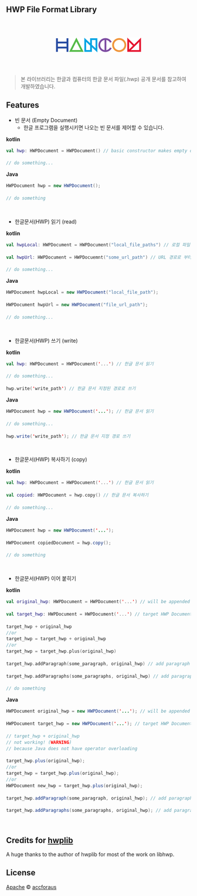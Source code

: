 ## HWP File Format Library

<p align="center" style="padding: 45px;">
    <img src="/img/hancomImg.png">
</p>

> 본 라이브러리는 한글과 컴퓨터의 한글 문서 파일(.hwp) 공개 문서를 참고하여 개발하였습니다.

## Features


* 빈 문서 (Empty Document)
    * 한글 프로그램을 실행시키면 나오는 빈 문서를 제어할 수 있습니다.

**kotlin**
```kotlin
val hwp: HWPDocument = HWPDocument() // basic constructor makes empty document

// do something...
```
**Java**
```java
HWPDocument hwp = new HWPDocument();

// do something
```

<br/>

* 한글문서(HWP) 읽기 (read)

**kotlin**
```kotlin
val hwpLocal: HWPDocument = HWPDocument("local_file_paths") // 로컬 파일 읽기

val hwpUrl: HWPDocument = HWPDocuemnt("some_url_path") // URL 경로로 부터 읽기

// do something...
```

**Java**
```Java
HWPDocument hwpLocal = new HWPDocument("local_file_path");

HWPDocument hwpUrl = new HWPDocument("file_url_path");

// do something...
```

<br/>

* 한글문서(HWP) 쓰기 (write)

**kotlin**
```kotlin
val hwp: HWPDocument = HWPDocument('...') // 한글 문서 읽기

// do something...

hwp.write('write_path') // 한글 문서 지정된 경로로 쓰기
```

**Java**
```java
HWPDocument hwp = new HWPDocument('...'); // 한글 문서 읽기

// do something...

hwp.write('write_path'); // 한글 문서 지정 경로 쓰기
```

<br/>

* 한글문서(HWP) 복사하기 (copy)

**kotlin**
```kotlin
val hwp: HWPDocument = HWPDocument('...') // 한글 문서 읽기

val copied: HWPDocument = hwp.copy() // 한글 문서 복사하기

// do something...
```

**Java**
```java
HWPDocument hwp = new HWPDocument('...');

HWPDocument copiedDocument = hwp.copy();

// do something
```
<br/>

* 한글문서(HWP) 이어 붙히기

**kotlin**
```kotlin
val original_hwp: HWPDocument = HWPDocument('...') // will be appended

val target_hwp: HWPDocument = HWPDocument('...') // target HWP Document

target_hwp + original_hwp
//or
target_hwp = target_hwp + original_hwp
//or
target_hwp = target_hwp.plus(original_hwp)

target_hwp.addParagraph(some_paragraph, original_hwp) // add paragraph in target_hwp

target_hwp.addParagraphs(some_paragraphs, original_hwp) // add paragraph list in target_hwp

// do something
```

**Java**
```java
HWPDocument original_hwp = new HWPDocument('...'); // will be appended

HWPDocument target_hwp = new HWPDocument('...'); // target HWP Document

// target_hwp + original_hwp 
// not working! (WARNING)
// because Java does not have operator overloading 

target_hwp.plus(original_hwp);
//or
target_hwp = target_hwp.plus(original_hwp);
//or
HWPDocument new_hwp = target_hwp.plus(original_hwp);

target_hwp.addParagraph(some_paragraph, original_hwp); // add paragraph

target_hwp.addParagraphs(some_paragraphs, original_hwp); // add paragraph list
```

<br/>

## Credits for [hwplib](https://github.com/neolord0/hwplib)
A huge thanks to the author of hwplib for most of the work on libhwp.

## License
[Apache](LICENSE)
© [accforaus](https://github.com/accforaus)